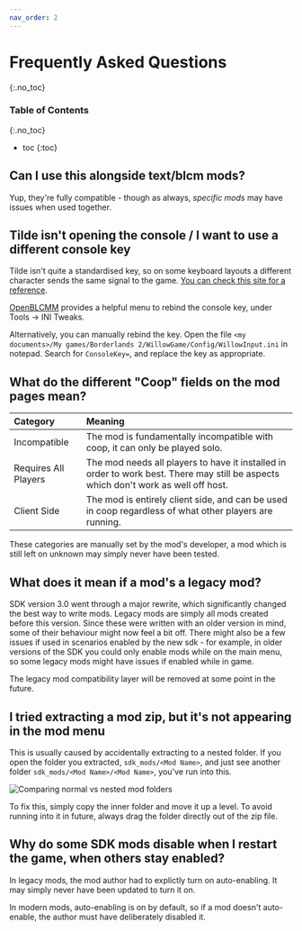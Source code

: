 ```yaml
---
nav_order: 2
---
```


# Frequently Asked Questions
{:.no_toc}

### Table of Contents
{:.no_toc}
- toc
{:toc}

## Can I use this alongside text/blcm mods?
Yup, they're fully compatible - though as always, *specific mods* may have issues when used
together.

## Tilde isn't opening the console / I want to use a different console key
Tilde isn't quite a standardised key, so on some keyboard layouts a different character sends the
same signal to the game. [You can check this site for a reference](https://kbdlayout.info/features/virtualkeys/VK_OEM_3).

[OpenBLCMM](https://github.com/BLCM/OpenBLCMM/) provides a helpful menu to rebind the console key,
under Tools -> INI Tweaks.

Alternatively, you can manually rebind the key. Open the file
`<my documents>/My games/Borderlands 2/WillowGame/Config/WillowInput.ini` in notepad. Search for
`ConsoleKey=`, and replace the key as appropriate.

## What do the different "Coop" fields on the mod pages mean?

| Category             | Meaning                                                                                                                             |
|:---------------------|:------------------------------------------------------------------------------------------------------------------------------------|
| Incompatible         | The mod is fundamentally incompatible with coop, it can only be played solo.                                                        |
| Requires All Players | The mod needs all players to have it installed in order to work best. There may still be aspects which don't work as well off host. |
| Client Side          | The mod is entirely client side, and can be used in coop regardless of what other players are running.                              |

These categories are manually set by the mod's developer, a mod which is still left on unknown may
simply never have been tested.

## What does it mean if a mod's a legacy mod?
SDK version 3.0 went through a major rewrite, which significantly changed the best way to write
mods. Legacy mods are simply all mods created before this version. Since these were written with
an older version in mind, some of their behaviour might now feel a bit off. There might also be a
few issues if used in scenarios enabled by the new sdk - for example, in older versions of the SDK
you could only enable mods while on the main menu, so some legacy mods might have issues if enabled
while in game.

The legacy mod compatibility layer will be removed at some point in the future.

## I tried extracting a mod zip, but it's not appearing in the mod menu
This is usually caused by accidentally extracting to a nested folder. If you open the folder you
extracted, `sdk_mods/<Mod Name>`, and just see another folder `sdk_mods/<Mod Name>/<Mod Name>`,
you've run into this.

![Comparing normal vs nested mod folders](/assets/images/willow2-installation/06-nested.png)

To fix this, simply copy the inner folder and move it up a level. To avoid running into it in
future, always drag the folder directly out of the zip file.

## Why do some SDK mods disable when I restart the game, when others stay enabled?
In legacy mods, the mod author had to explictly turn on auto-enabling. It may simply never have been
updated to turn it on.

In modern mods, auto-enabling is on by default, so if a mod doesn't auto-enable, the author must
have deliberately disabled it.
